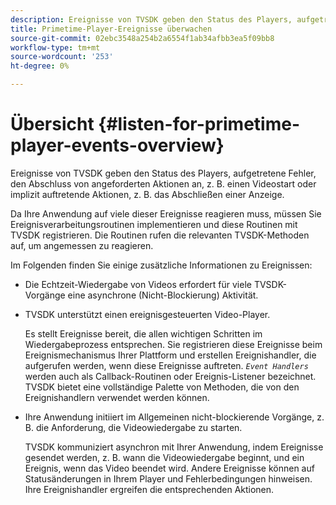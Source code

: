 ```yaml
---
description: Ereignisse von TVSDK geben den Status des Players, aufgetretene Fehler, den Abschluss von angeforderten Aktionen an, z. B. einen Videostart oder implizit auftretende Aktionen, z. B. das Abschließen einer Anzeige.
title: Primetime-Player-Ereignisse überwachen
source-git-commit: 02ebc3548a254b2a6554f1ab34afbb3ea5f09bb8
workflow-type: tm+mt
source-wordcount: '253'
ht-degree: 0%

---
```


# Übersicht {#listen-for-primetime-player-events-overview}

Ereignisse von TVSDK geben den Status des Players, aufgetretene Fehler, den Abschluss von angeforderten Aktionen an, z. B. einen Videostart oder implizit auftretende Aktionen, z. B. das Abschließen einer Anzeige.

Da Ihre Anwendung auf viele dieser Ereignisse reagieren muss, müssen Sie Ereignisverarbeitungsroutinen implementieren und diese Routinen mit TVSDK registrieren. Die Routinen rufen die relevanten TVSDK-Methoden auf, um angemessen zu reagieren.

Im Folgenden finden Sie einige zusätzliche Informationen zu Ereignissen:

* Die Echtzeit-Wiedergabe von Videos erfordert für viele TVSDK-Vorgänge eine asynchrone (Nicht-Blockierung) Aktivität.
* TVSDK unterstützt einen ereignisgesteuerten Video-Player.

  Es stellt Ereignisse bereit, die allen wichtigen Schritten im Wiedergabeprozess entsprechen. Sie registrieren diese Ereignisse beim Ereignismechanismus Ihrer Plattform und erstellen Ereignishandler, die aufgerufen werden, wenn diese Ereignisse auftreten. *`Event Handlers`* werden auch als Callback-Routinen oder Ereignis-Listener bezeichnet. TVSDK bietet eine vollständige Palette von Methoden, die von den Ereignishandlern verwendet werden können.
* Ihre Anwendung initiiert im Allgemeinen nicht-blockierende Vorgänge, z. B. die Anforderung, die Videowiedergabe zu starten.

  TVSDK kommuniziert asynchron mit Ihrer Anwendung, indem Ereignisse gesendet werden, z. B. wann die Videowiedergabe beginnt, und ein Ereignis, wenn das Video beendet wird. Andere Ereignisse können auf Statusänderungen in Ihrem Player und Fehlerbedingungen hinweisen. Ihre Ereignishandler ergreifen die entsprechenden Aktionen.
